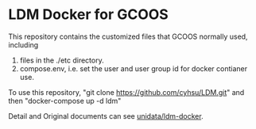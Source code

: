 # LDM Docker for GCOOS

This repository contains the customized files that GCOOS normally used, including  

  1. files in the ./etc directory.  
  2. compose.env, i.e. set the user and user group id for docker contianer use. 
 
To use this repository, "git clone https://github.com/cyhsu/LDM.git" and then "docker-compose up -d ldm"


Detail and Original documents can see [unidata/ldm-docker](http://www.unidata.ucar.edu/software/ldm/). 

